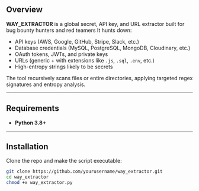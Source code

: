## Overview
**WAY_EXTRACTOR** is a global secret, API key, and URL extractor built for bug bounty hunters and red teamers 
It hunts down:
- API keys (AWS, Google, GitHub, Stripe, Slack, etc.)
- Database credentials (MySQL, PostgreSQL, MongoDB, Cloudinary, etc.)
- OAuth tokens, JWTs, and private keys
- URLs (generic + with extensions like `.js`, `.sql`, `.env`, etc.)
- High-entropy strings likely to be secrets

The tool recursively scans files or entire directories, applying targeted regex signatures and entropy analysis.

---

## Requirements
- **Python 3.8+**
---

## Installation
Clone the repo and make the script executable:

```bash
git clone https://github.com/yourusername/way_extractor.git
cd way_extractor
chmod +x way_extractor.py
```

